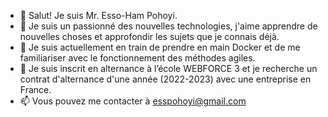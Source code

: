 - 👋 Salut! Je suis Mr. Esso-Ham Pohoyi.
- 👀 Je suis un passionné des nouvelles technologies, j'aime apprendre de nouvelles choses et approfondir les sujets que je connais déjà.
- 🌱 Je suis actuellement en train de prendre en main Docker et de me familiariser avec le fonctionnement des méthodes agiles.
- 💞️ Je suis inscrit en alternance à l’école WEBFORCE 3 et je recherche un contrat d'alternance d'une année (2022-2023) avec une entreprise en France.
- 📫 Vous pouvez me contacter à esspohoyi@gmail.com

<!---
Esso-Ham/Esso-Ham is a ✨ special ✨ repository because its `README.md` (this file) appears on your GitHub profile.
You can click the Preview link to take a look at your changes.
--->
